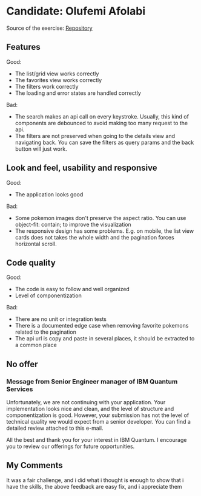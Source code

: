 # Candidate: Olufemi Afolabi
Source of the exercise: [Repository](https://github.com/olufemi424/senior-fed-challenge)

## Features

Good:
- The list/grid view works correctly
- The favorites view works correctly
- The filters work correctly
- The loading and error states are handled correctly

Bad:
- The search makes an api call on every keystroke. Usually, this kind of components are debounced
to avoid making too many request to the api.
- The filters are not preserved when going to the details view and navigating back. You can save the
filters as query params and the back button will just work.

## Look and feel, usability and responsive

Good:
- The application looks good

Bad:
- Some pokemon images don't preserve the aspect ratio. You can use object-fit: contain; to improve
the visualization
- The responsive design has some problems. E.g. on mobile, the list view cards does not takes the
whole width and the pagination forces horizontal scroll.

## Code quality
Good:
- The code is easy to follow and well organized
- Level of componentization

Bad:
- There are no unit or integration tests
- There is a documented edge case when removing favorite pokemons related to the pagination
- The api url is copy and paste in several places, it should be extracted to a common place

## No offer
### Message from Senior Engineer manager of IBM Quantum Services

Unfortunately, we are not continuing with your application. Your implementation looks nice and clean, and the level of structure and componentization is good. However, your submission has not the level of technical quality we would expect from a senior developer. You can find a detailed review attached to this e-mail.

All the best and thank you for your interest in IBM Quantum. I encourage you to review our offerings for future opportunities.

## My Comments

It was a fair challenge, and i did what i thought is enough to show that i have the skills, the above feedback are easy fix, and i appreciate them